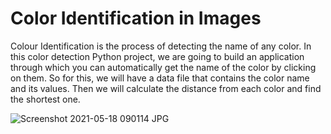 # Color Identification in Images
Colour Identification is the process of detecting the name of any color.
In this color detection Python project, we are going to build an application through which you can automatically get the name of the color by clicking on them. 
So for this, we will have a data file that contains the color name and its values. 
Then we will calculate the distance from each color and find the shortest one.


![Screenshot 2021-05-18 090114 JPG](https://user-images.githubusercontent.com/53997811/118586045-ab8d6280-b7b7-11eb-90ed-fdd79e6d3da9.png)




